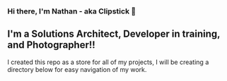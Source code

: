 ### Hi there, I'm Nathan - aka Clipstick 👋 

## I'm a Solutions Architect, Developer in training, and Photographer!!

I created this repo as a store for all of my projects, I will be creating a directory below for easy navigation of my work.
